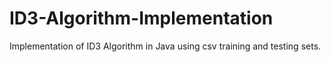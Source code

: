 # ID3-Algorithm-Implementation
Implementation of ID3 Algorithm in Java using csv training and testing sets.
